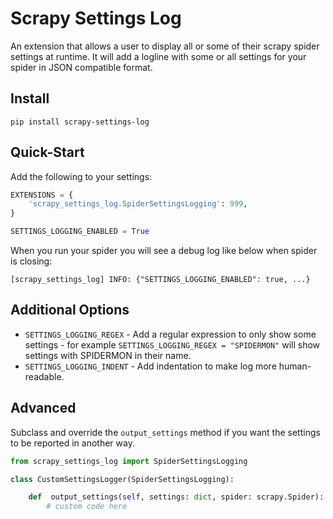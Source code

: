 # Scrapy Settings Log
An extension that allows a user to display all or some of their scrapy spider settings at runtime. 
It will add a logline with some or all settings for your spider in JSON compatible format.


## Install

`pip install scrapy-settings-log`

## Quick-Start

Add the following to your settings:

```python
EXTENSIONS = {
    'scrapy_settings_log.SpiderSettingsLogging': 999,
}

SETTINGS_LOGGING_ENABLED = True
```

When you run your spider you will see a debug log like below when spider is closing:

`[scrapy_settings_log] INFO: {"SETTINGS_LOGGING_ENABLED": true, ...}`

## Additional Options

* `SETTINGS_LOGGING_REGEX` - Add a regular expression to only show some settings - for example `SETTINGS_LOGGING_REGEX = "SPIDERMON"` will show settings with SPIDERMON in their name.
* `SETTINGS_LOGGING_INDENT` - Add indentation to make log more human-readable.

## Advanced

Subclass and override the `output_settings` method if you want the settings to be reported in another way.

```python
from scrapy_settings_log import SpiderSettingsLogging

class CustomSettingsLogger(SpiderSettingsLogging):

    def  output_settings(self, settings: dict, spider: scrapy.Spider):
        # custom code here
```
